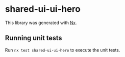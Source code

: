 # shared-ui-ui-hero

This library was generated with [Nx](https://nx.dev).

## Running unit tests

Run `nx test shared-ui-ui-hero` to execute the unit tests.

